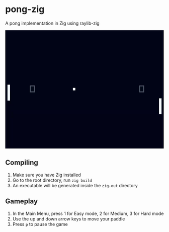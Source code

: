 # pong-zig
A pong implementation in Zig using raylib-zig

![gameplay](./gameplay.gif)

## Compiling
1. Make sure you have Zig installed
2. Go to the root directory, run `zig build`
3. An executable will be generated inside the `zig-out` directory

## Gameplay
1. In the Main Menu, press 1 for Easy mode, 2 for Medium, 3 for Hard mode
2. Use the up and down arrow keys to move your paddle
3. Press `p` to pause the game
